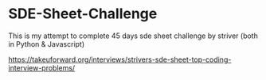 # SDE-Sheet-Challenge

This is my attempt to complete 45 days sde sheet challenge by striver (both in Python & Javascript)

https://takeuforward.org/interviews/strivers-sde-sheet-top-coding-interview-problems/
